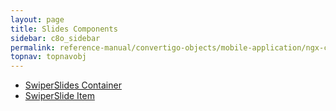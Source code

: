 ```yaml
---
layout: page
title: Slides Components
sidebar: c8o_sidebar
permalink: reference-manual/convertigo-objects/mobile-application/ngx-components/slide-components/
topnav: topnavobj
---
```

* [SwiperSlides Container](swiperslide-container/)
* [SwiperSlide Item](swiperslide-item/)
